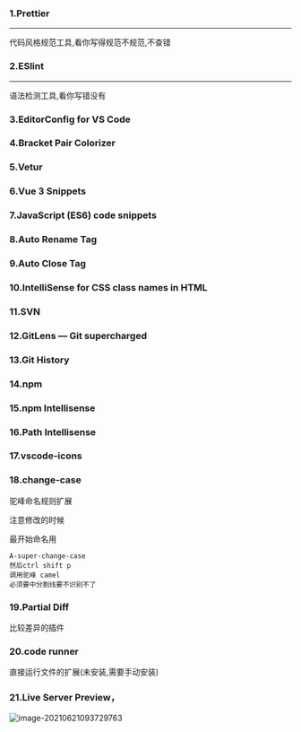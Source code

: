 ### 1.Prettier

---

代码风格规范工具,看你写得规范不规范,不查错

### 2.ESlint

---

语法检测工具,看你写错没有

### 3.EditorConfig for VS Code

### 4.Bracket Pair Colorizer

### 5.Vetur

### 6.Vue 3 Snippets

### 7.JavaScript (ES6) code snippets

### 8.Auto Rename Tag

### 9.Auto Close Tag

### 10.IntelliSense for CSS class names in HTML

### 11.SVN

### 12.GitLens — Git supercharged

### 13.Git History

### 14.npm

### 15.npm Intellisense

### 16.Path Intellisense

### 17.vscode-icons

### 18.change-case

驼峰命名规则扩展

注意修改的时候

最开始命名用

```
A-super-change-case
然后ctrl shift p
调用驼峰 camel
必须要中分割线要不识别不了
```



### 19.Partial Diff

比较差异的插件

### 20.code runner 

直接运行文件的扩展(未安装,需要手动安装)

### 21.Live Server Preview，

![image-20210621093729763](C:\Users\inui\AppData\Roaming\Typora\typora-user-images\image-20210621093729763.png)